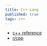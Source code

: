 ```yaml
---
title: C++ Lang
published: true
tags: c++
---
```

- [c++ reference](http://en.cppreference.com/w/)
- [r/cpp](https://www.reddit.com/r/cpp/)
